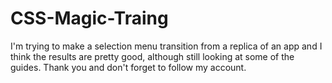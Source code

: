 # CSS-Magic-Traing
I'm trying to make a selection menu transition from a replica of an app and I think the results are pretty good, although still looking at some of the guides. Thank you and don't forget to follow my account.
